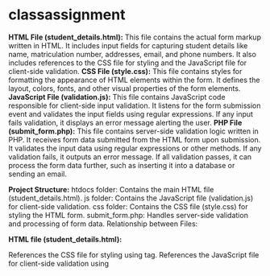 # classassignment

**HTML File (student_details.html):**
This file contains the actual form markup written in HTML.
It includes input fields for capturing student details like name, matriculation number, addresses, email, and phone numbers.
It also includes references to the CSS file for styling and the JavaScript file for client-side validation.
**CSS File (style.css):**
This file contains styles for formatting the appearance of HTML elements within the form.
It defines the layout, colors, fonts, and other visual properties of the form elements.
**JavaScript File (validation.js):**
This file contains JavaScript code responsible for client-side input validation.
It listens for the form submission event and validates the input fields using regular expressions.
If any input fails validation, it displays an error message alerting the user.
**PHP File (submit_form.php):**
This file contains server-side validation logic written in PHP.
It receives form data submitted from the HTML form upon submission.
It validates the input data using regular expressions or other methods.
If any validation fails, it outputs an error message.
If all validation passes, it can process the form data further, such as inserting it into a database or sending an email.

**Project Structure:**
htdocs folder: Contains the main HTML file (student_details.html).
js folder: Contains the JavaScript file (validation.js) for client-side validation.
css folder: Contains the CSS file (style.css) for styling the HTML form.
submit_form.php: Handles server-side validation and processing of form data.
Relationship between Files:

**HTML file (student_details.html):**

References the CSS file for styling using <link> tag.
References the JavaScript file for client-side validation using <script> tag.
JavaScript file (validation.js):

Listens for the form submission event in the HTML file.
Validates input fields using regular expressions and displays error messages.

**PHP file (submit_form.php):**

Receives form data submitted from the HTML form.
Performs server-side validation using PHP's regex functions or other methods.
Outputs error messages if validation fails or processes the form data further if validation passes.

Overall, these files work together to create a functional and validated student details form, ensuring data integrity both on the client-side and server-side.
